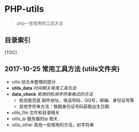 # PHP-utils

> php一些常用的工具方法

## 目录索引
[TOC]

## 2017-10-25 常用工具方法 (utils文件夹)
* utils 综合未整理的部分
* **utils_data**  *时间相关常用工具方法*    
* **data_check**  *常用的检测字符串格式的方法*        
  * 检测是否是 邮件地址，电话号码、QQ号，邮编、身份证号等 
  * 其他字符串方法：根据身份证号码获取出生日期 
* utils_file 文件和目录相关
* utils_ip 服务器的ip 相关.
* utils_other 其他一些常用的方法，如字符串
